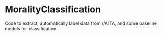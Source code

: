 # MoralityClassification
Code to extract, automatically label data from r/AITA, and some baseline models for classification.
